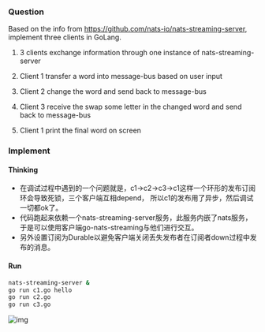 ### Question
Based on the info from https://github.com/nats-io/nats-streaming-server, implement three clients in GoLang.

1.  3 clients exchange information through one instance of nats-streaming-server

2.  Client 1 transfer a word into message-bus based on user input

3.  Client 2 change the word and send back to message-bus

4.  Client 3 receive the swap some letter in the changed word and send back to message-bus

5.  Client 1 print the final word on screen

### Implement
#### Thinking
- 在调试过程中遇到的一个问题就是，c1->c2->c3->c1这样一个环形的发布订阅环会导致死锁，三个客户端互相depend，
所以c1的发布用了异步，然后调试一切都ok了。
- 代码跑起来依赖一个nats-streaming-server服务，此服务内嵌了nats服务，于是可以使用客户端go-nats-streaming与他们进行交互。
- 另外设置订阅为Durable以避免客户端关闭丢失发布者在订阅者down过程中发布的消息。

#### Run
```bash
nats-streaming-server &
go run c1.go hello
go run c2.go 
go run c3.go
```
![img](https://github.com/FrankHitman/playGo/blob/master/nats-streaming/nats-streaming-paly.png)
